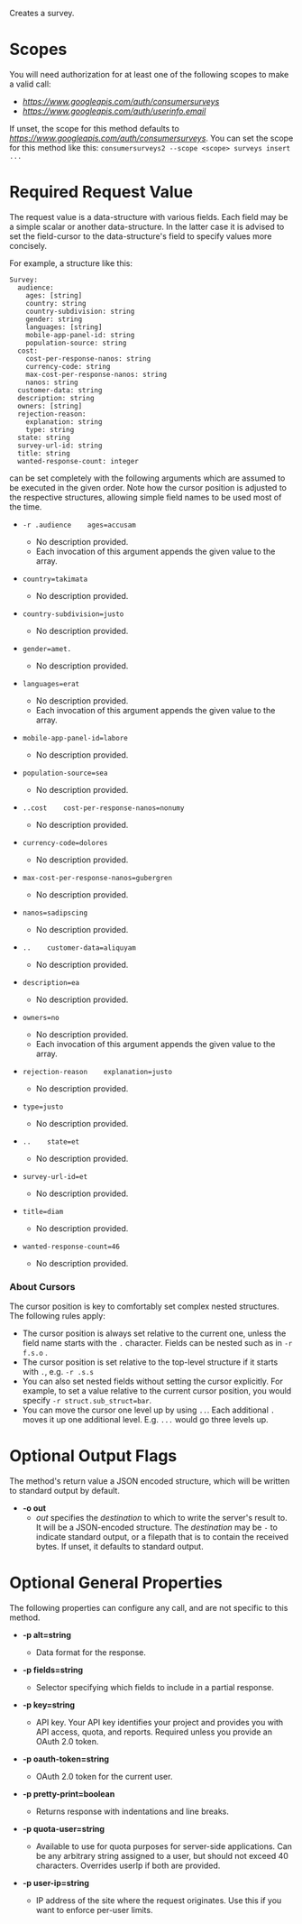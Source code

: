 Creates a survey.
# Scopes

You will need authorization for at least one of the following scopes to make a valid call:

* *https://www.googleapis.com/auth/consumersurveys*
* *https://www.googleapis.com/auth/userinfo.email*

If unset, the scope for this method defaults to *https://www.googleapis.com/auth/consumersurveys*.
You can set the scope for this method like this: `consumersurveys2 --scope <scope> surveys insert ...`
# Required Request Value

The request value is a data-structure with various fields. Each field may be a simple scalar or another data-structure.
In the latter case it is advised to set the field-cursor to the data-structure's field to specify values more concisely.

For example, a structure like this:
```
Survey:
  audience:
    ages: [string]
    country: string
    country-subdivision: string
    gender: string
    languages: [string]
    mobile-app-panel-id: string
    population-source: string
  cost:
    cost-per-response-nanos: string
    currency-code: string
    max-cost-per-response-nanos: string
    nanos: string
  customer-data: string
  description: string
  owners: [string]
  rejection-reason:
    explanation: string
    type: string
  state: string
  survey-url-id: string
  title: string
  wanted-response-count: integer

```

can be set completely with the following arguments which are assumed to be executed in the given order. Note how the cursor position is adjusted to the respective structures, allowing simple field names to be used most of the time.

* `-r .audience    ages=accusam`
    - No description provided.
    - Each invocation of this argument appends the given value to the array.
* `country=takimata`
    - No description provided.
* `country-subdivision=justo`
    - No description provided.
* `gender=amet.`
    - No description provided.
* `languages=erat`
    - No description provided.
    - Each invocation of this argument appends the given value to the array.
* `mobile-app-panel-id=labore`
    - No description provided.
* `population-source=sea`
    - No description provided.

* `..cost    cost-per-response-nanos=nonumy`
    - No description provided.
* `currency-code=dolores`
    - No description provided.
* `max-cost-per-response-nanos=gubergren`
    - No description provided.
* `nanos=sadipscing`
    - No description provided.

* `..    customer-data=aliquyam`
    - No description provided.
* `description=ea`
    - No description provided.
* `owners=no`
    - No description provided.
    - Each invocation of this argument appends the given value to the array.
* `rejection-reason    explanation=justo`
    - No description provided.
* `type=justo`
    - No description provided.

* `..    state=et`
    - No description provided.
* `survey-url-id=et`
    - No description provided.
* `title=diam`
    - No description provided.
* `wanted-response-count=46`
    - No description provided.


### About Cursors

The cursor position is key to comfortably set complex nested structures. The following rules apply:

* The cursor position is always set relative to the current one, unless the field name starts with the `.` character. Fields can be nested such as in `-r f.s.o` .
* The cursor position is set relative to the top-level structure if it starts with `.`, e.g. `-r .s.s`
* You can also set nested fields without setting the cursor explicitly. For example, to set a value relative to the current cursor position, you would specify `-r struct.sub_struct=bar`.
* You can move the cursor one level up by using `..`. Each additional `.` moves it up one additional level. E.g. `...` would go three levels up.


# Optional Output Flags

The method's return value a JSON encoded structure, which will be written to standard output by default.

* **-o out**
    - *out* specifies the *destination* to which to write the server's result to.
      It will be a JSON-encoded structure.
      The *destination* may be `-` to indicate standard output, or a filepath that is to contain the received bytes.
      If unset, it defaults to standard output.
# Optional General Properties

The following properties can configure any call, and are not specific to this method.

* **-p alt=string**
    - Data format for the response.

* **-p fields=string**
    - Selector specifying which fields to include in a partial response.

* **-p key=string**
    - API key. Your API key identifies your project and provides you with API access, quota, and reports. Required unless you provide an OAuth 2.0 token.

* **-p oauth-token=string**
    - OAuth 2.0 token for the current user.

* **-p pretty-print=boolean**
    - Returns response with indentations and line breaks.

* **-p quota-user=string**
    - Available to use for quota purposes for server-side applications. Can be any arbitrary string assigned to a user, but should not exceed 40 characters. Overrides userIp if both are provided.

* **-p user-ip=string**
    - IP address of the site where the request originates. Use this if you want to enforce per-user limits.
